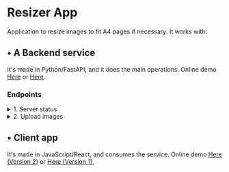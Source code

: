 # Resizer App 

Application to resize images to fit A4 pages if necessary. It works with:


## • A Backend service

It's made in Python/FastAPI, and it does the main operations. Online demo [Here](https://resizer-app-backend-hunk.vercel.app/docs) or [Here](https://resizer-app-backend.vercel.app/docs).

### Endpoints

<details>
	<summary>1. Server status</summary>
	URL : `/`
    <br>
    Method : `GET`
    <br>
    Response body example :     

    {
        "message":	"The app is working, send your images to /upload"
    }
</details>

<details>
	<summary>2. Upload images</summary>
	URL : `/upload`
    <br>
    Method : `POST`
    <br>    
    Notes : 
    <br/>
    <ul>
        <li>You must send the request using `multipart/form-data` content-type</li>
        <li>Put your images in a field named `images`</li>
        <li>This method returns a pdf file.</li>
    </ul>
</details>


## • Client app 

It's made in JavaScript/React, and consumes the service. Online demo [Here (Version 2)](https://resizer-app-frontend2.vercel.app) or [Here (Version 1)](https://resizer-app-frontend.vercel.app),